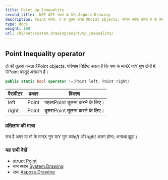 ```yaml
---
title: Point.op_Inequality
second_title: .NET API संदर्भ के लिए Aspose.Drawing
description: Point तरक. द क तुलन करत हैPoint objects. परणम नर्दष्ट करत है क क्य के मनX यY गुण दनं में सेPoint वस्तुएं असमन हैं
type: docs
weight: 190
url: /hi/net/system.drawing/point/op_inequality/
---
```

## Point Inequality operator

दो की तुलना करता हैPoint objects. परिणाम निर्दिष्ट करता है कि क्या के मानX याY गुण दोनों में सेPoint वस्तुएं असमान हैं।

```csharp
public static bool operator !=(Point left, Point right)
```

| पैरामीटर | प्रकार | विवरण |
| --- | --- | --- |
| left | Point | पहलाPoint तुलना करने के लिए। |
| right | Point | दूसराPoint तुलना करने के लिए। |

### प्रतिलाभ की मात्रा

सच है अगर या तो के मानX गुण याY गुण का*left* और*right* अलग होना; अन्यथा झूठा।

### यह सभी देखें

* struct [Point](../)
* नाम स्थान [System.Drawing](../../point/)
* सभा [Aspose.Drawing](../../../)


